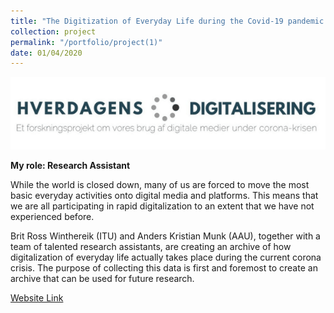 ```yaml
---
title: "The Digitization of Everyday Life during the Covid-19 pandemic in Denmark"
collection: project
permalink: "/portfolio/project(1)"
date: 01/04/2020
---
```


![Conference](/images/Covid-19000-project.png)

**My role: Research Assistant**

While the world is closed down, many of us are forced to move the most basic everyday activities onto digital media and platforms. This means that we are all participating in rapid digitalization to an extent that we have not experienced before.

Brit Ross Winthereik (ITU) and Anders Kristian Munk (AAU), together with a team of talented research assistants, are creating an archive of how digitalization of everyday life actually takes place during the current corona crisis. The purpose of collecting this data is first and foremost to create an archive that can be used for future research.


[Website Link](https://deltagelsensgrammatik.itu.dk/)
